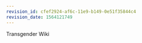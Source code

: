 ```yaml
---
revision_id: cfef2924-af6c-11e9-b149-0e51f35844c4
revision_date: 1564121749
---
```


Transgender Wiki